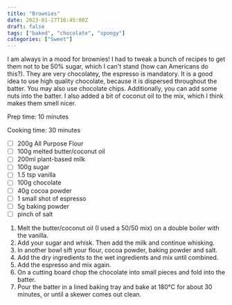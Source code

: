 ```yaml
---
title: "Brownies"
date: 2023-01-27T16:45:00Z
draft: false
tags: ["baked", "chocolate", "spongy"]
categories: ["Sweet"]
---
```


I am always in a mood for brownies! I had to tweak a bunch of recipes to get them not to be 50% sugar, which I can't stand (how can Americans do this?). 
They are very chocolatey, the espresso is mandatory. It is a good idea to use high quality chocolate, because it is dispersed throughout the batter. You may also use chocolate chips. Additionally, you can add some nuts into the batter.
I also added a bit of coconut oil to the mix, which I think makes them smell nicer.

<div class="recipe">
Prep time: 10 minutes

Cooking time: 30 minutes

- [ ] 200g All Purpose Flour
- [ ] 100g melted butter/coconut oil
- [ ] 200ml plant-based milk
- [ ] 100g sugar
- [ ] 1.5 tsp vanilla
- [ ] 100g chocolate
- [ ] 40g cocoa powder
- [ ] 1 small shot of espresso
- [ ] 5g baking powder
- [ ] pinch of salt

1. Melt the butter/coconut oil (I used a 50/50 mix) on a double boiler with the vanilla.
2. Add your sugar and whisk. Then add the milk and continue whisking.
3. In another bowl sift your flour, cocoa powder, baking powder and salt.
4. Add the dry ingredients to the wet ingredients and mix until combined.
5. Add the espresso and mix again.
6. On a cutting board chop the chocolate into small pieces and fold into the batter.
7. Pour the batter in a lined baking tray and bake at 180°C for about 30 minutes, or until a skewer comes out clean.

</div>
